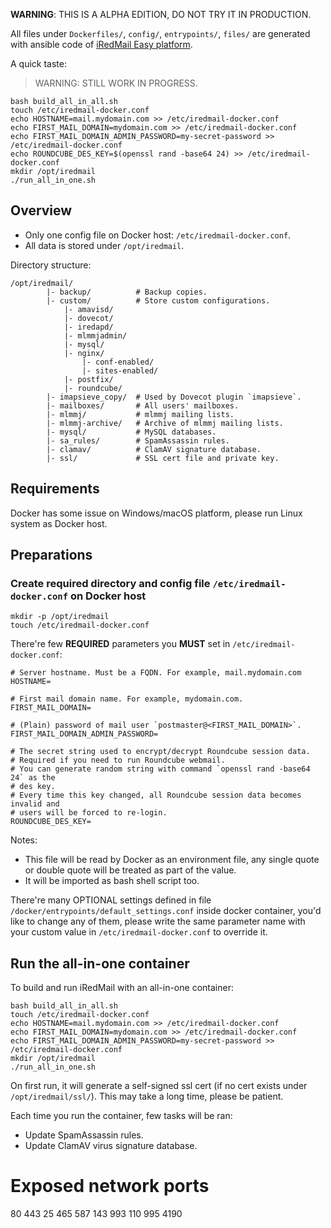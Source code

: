 __WARNING__: THIS IS A ALPHA EDITION, DO NOT TRY IT IN PRODUCTION.

All files under `Dockerfiles/`, `config/`, `entrypoints/`, `files/` are
generated with ansible code of [iRedMail Easy platform](https://www.iredmail.org/easy.html).

A quick taste:

> WARNING: STILL WORK IN PROGRESS.

```
bash build_all_in_all.sh
touch /etc/iredmail-docker.conf
echo HOSTNAME=mail.mydomain.com >> /etc/iredmail-docker.conf
echo FIRST_MAIL_DOMAIN=mydomain.com >> /etc/iredmail-docker.conf
echo FIRST_MAIL_DOMAIN_ADMIN_PASSWORD=my-secret-password >> /etc/iredmail-docker.conf
echo ROUNDCUBE_DES_KEY=$(openssl rand -base64 24) >> /etc/iredmail-docker.conf
mkdir /opt/iredmail
./run_all_in_one.sh
```

## Overview

- Only one config file on Docker host: `/etc/iredmail-docker.conf`.
- All data is stored under `/opt/iredmail`.

Directory structure:

```
/opt/iredmail/
        |- backup/          # Backup copies.
        |- custom/          # Store custom configurations.
            |- amavisd/
            |- dovecot/
            |- iredapd/
            |- mlmmjadmin/
            |- mysql/
            |- nginx/
                |- conf-enabled/
                |- sites-enabled/
            |- postfix/
            |- roundcube/
        |- imapsieve_copy/  # Used by Dovecot plugin `imapsieve`.
        |- mailboxes/       # All users' mailboxes.
        |- mlmmj/           # mlmmj mailing lists.
        |- mlmmj-archive/   # Archive of mlmmj mailing lists.
        |- mysql/           # MySQL databases.
        |- sa_rules/        # SpamAssassin rules.
        |- clamav/          # ClamAV signature database.
        |- ssl/             # SSL cert file and private key.
```

## Requirements

Docker has some issue on Windows/macOS platform, please run Linux system as
Docker host.

## Preparations

### Create required directory and config file `/etc/iredmail-docker.conf` on Docker host

```
mkdir -p /opt/iredmail
touch /etc/iredmail-docker.conf
```

There're few __REQUIRED__ parameters you __MUST__ set in `/etc/iredmail-docker.conf`:

```
# Server hostname. Must be a FQDN. For example, mail.mydomain.com
HOSTNAME=

# First mail domain name. For example, mydomain.com.
FIRST_MAIL_DOMAIN=

# (Plain) password of mail user `postmaster@<FIRST_MAIL_DOMAIN>`.
FIRST_MAIL_DOMAIN_ADMIN_PASSWORD=

# The secret string used to encrypt/decrypt Roundcube session data.
# Required if you need to run Roundcube webmail.
# You can generate random string with command `openssl rand -base64 24` as the
# des key.
# Every time this key changed, all Roundcube session data becomes invalid and
# users will be forced to re-login.
ROUNDCUBE_DES_KEY=
```

Notes:

- This file will be read by Docker as an environment file, any single quote
  or double quote will be treated as part of the value.
- It will be imported as bash shell script too.

There're many OPTIONAL settings defined in file
`/docker/entrypoints/default_settings.conf` inside docker container,
you'd like to change any of them, please write the same parameter name with
your custom value in `/etc/iredmail-docker.conf` to override it.

## Run the all-in-one container

To build and run iRedMail with an all-in-one container:

```shell
bash build_all_in_all.sh
touch /etc/iredmail-docker.conf
echo HOSTNAME=mail.mydomain.com >> /etc/iredmail-docker.conf
echo FIRST_MAIL_DOMAIN=mydomain.com >> /etc/iredmail-docker.conf
echo FIRST_MAIL_DOMAIN_ADMIN_PASSWORD=my-secret-password >> /etc/iredmail-docker.conf
mkdir /opt/iredmail
./run_all_in_one.sh
```

On first run, it will generate a self-signed ssl cert (if no cert exists under
`/opt/iredmail/ssl/`). This may take a long time, please be patient.

Each time you run the container, few tasks will be ran:

- Update SpamAssassin rules.
- Update ClamAV virus signature database.

# Exposed network ports

80 443 25 465 587 143 993 110 995 4190
